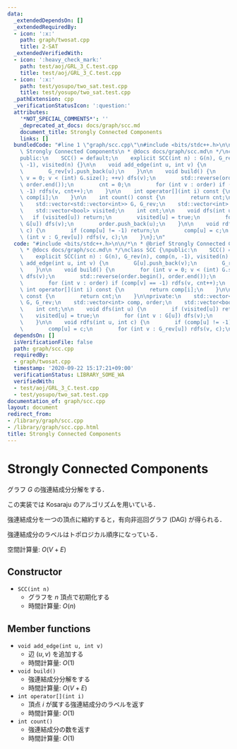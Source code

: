 ```yaml
---
data:
  _extendedDependsOn: []
  _extendedRequiredBy:
  - icon: ':x:'
    path: graph/twosat.cpp
    title: 2-SAT
  _extendedVerifiedWith:
  - icon: ':heavy_check_mark:'
    path: test/aoj/GRL_3_C.test.cpp
    title: test/aoj/GRL_3_C.test.cpp
  - icon: ':x:'
    path: test/yosupo/two_sat.test.cpp
    title: test/yosupo/two_sat.test.cpp
  _pathExtension: cpp
  _verificationStatusIcon: ':question:'
  attributes:
    '*NOT_SPECIAL_COMMENTS*': ''
    _deprecated_at_docs: docs/graph/scc.md
    document_title: Strongly Connected Components
    links: []
  bundledCode: "#line 1 \"graph/scc.cpp\"\n#include <bits/stdc++.h>\n\n/*\n * @brief\
    \ Strongly Connected Components\n * @docs docs/graph/scc.md\n */\nclass SCC {\n\
    public:\n    SCC() = default;\n    explicit SCC(int n) : G(n), G_rev(n), comp(n,\
    \ -1), visited(n) {}\n\n    void add_edge(int u, int v) {\n        G[u].push_back(v);\n\
    \        G_rev[v].push_back(u);\n    }\n\n    void build() {\n        for (int\
    \ v = 0; v < (int) G.size(); ++v) dfs(v);\n        std::reverse(order.begin(),\
    \ order.end());\n        cnt = 0;\n        for (int v : order) if (comp[v] ==\
    \ -1) rdfs(v, cnt++);\n    }\n\n    int operator[](int i) const {\n        return\
    \ comp[i];\n    }\n\n    int count() const {\n        return cnt;\n    }\n\nprivate:\n\
    \    std::vector<std::vector<int>> G, G_rev;\n    std::vector<int> comp, order;\n\
    \    std::vector<bool> visited;\n    int cnt;\n\n    void dfs(int u) {\n     \
    \   if (visited[u]) return;\n        visited[u] = true;\n        for (int v :\
    \ G[u]) dfs(v);\n        order.push_back(u);\n    }\n\n    void rdfs(int u, int\
    \ c) {\n        if (comp[u] != -1) return;\n        comp[u] = c;\n        for\
    \ (int v : G_rev[u]) rdfs(v, c);\n    }\n};\n"
  code: "#include <bits/stdc++.h>\n\n/*\n * @brief Strongly Connected Components\n\
    \ * @docs docs/graph/scc.md\n */\nclass SCC {\npublic:\n    SCC() = default;\n\
    \    explicit SCC(int n) : G(n), G_rev(n), comp(n, -1), visited(n) {}\n\n    void\
    \ add_edge(int u, int v) {\n        G[u].push_back(v);\n        G_rev[v].push_back(u);\n\
    \    }\n\n    void build() {\n        for (int v = 0; v < (int) G.size(); ++v)\
    \ dfs(v);\n        std::reverse(order.begin(), order.end());\n        cnt = 0;\n\
    \        for (int v : order) if (comp[v] == -1) rdfs(v, cnt++);\n    }\n\n   \
    \ int operator[](int i) const {\n        return comp[i];\n    }\n\n    int count()\
    \ const {\n        return cnt;\n    }\n\nprivate:\n    std::vector<std::vector<int>>\
    \ G, G_rev;\n    std::vector<int> comp, order;\n    std::vector<bool> visited;\n\
    \    int cnt;\n\n    void dfs(int u) {\n        if (visited[u]) return;\n    \
    \    visited[u] = true;\n        for (int v : G[u]) dfs(v);\n        order.push_back(u);\n\
    \    }\n\n    void rdfs(int u, int c) {\n        if (comp[u] != -1) return;\n\
    \        comp[u] = c;\n        for (int v : G_rev[u]) rdfs(v, c);\n    }\n};"
  dependsOn: []
  isVerificationFile: false
  path: graph/scc.cpp
  requiredBy:
  - graph/twosat.cpp
  timestamp: '2020-09-22 15:17:21+09:00'
  verificationStatus: LIBRARY_SOME_WA
  verifiedWith:
  - test/aoj/GRL_3_C.test.cpp
  - test/yosupo/two_sat.test.cpp
documentation_of: graph/scc.cpp
layout: document
redirect_from:
- /library/graph/scc.cpp
- /library/graph/scc.cpp.html
title: Strongly Connected Components
---
```

# Strongly Connected Components

グラフ $G$ の強連結成分分解をする．

この実装では Kosaraju のアルゴリズムを用いている．

強連結成分を一つの頂点に縮約すると，有向非巡回グラフ (DAG) が得られる．

強連結成分のラベルはトポロジカル順序になっている．

空間計算量: $O(V + E)$

## Constructor

- `SCC(int n)`
    - グラフを $n$ 頂点で初期化する
    - 時間計算量: $O(n)$

## Member functions

- `void add_edge(int u, int v)`
    - 辺 $(u, v)$ を追加する
    - 時間計算量: $O(1)$
- `void build()`
    - 強連結成分分解をする
    - 時間計算量: $O(V + E)$
- `int operator[](int i)`
    - 頂点 $i$ が属する強連結成分のラベルを返す
    - 時間計算量: $O(1)$
- `int count()`
    - 強連結成分の数を返す
    - 時間計算量: $O(1)$